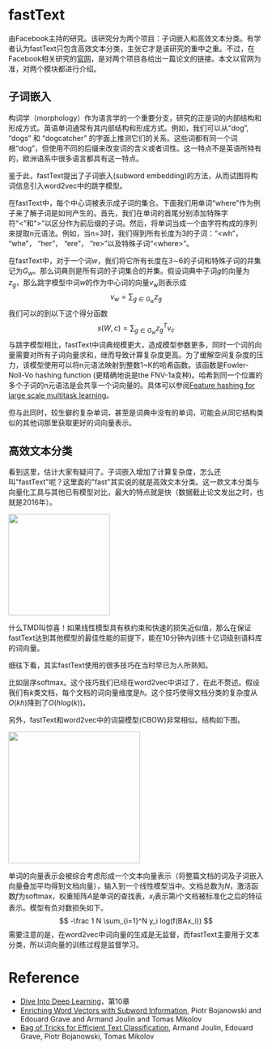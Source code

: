 # fastText

由Facebook主持的研究。该研究分为两个项目：子词嵌入和高效文本分类。有学者认为fastText只包含高效文本分类，主张它才是该研究的重中之重。不过，在Facebook相关研究的[官网](https://research.fb.com/downloads/fasttext/)，是对两个项目各给出一篇论文的链接。本文以官网为准，对两个模块都进行介绍。

## 子词嵌入

构词学（morphology）作为语言学的一个重要分支，研究的正是词的内部结构和形成方式。英语单词通常有其内部结构和形成方式。例如，我们可以从“dog”, “dogs” 和 “dogcatcher” 的字面上推测它们的关系。这些词都有同一个词根“dog”，但使用不同的后缀来改变词的含义或者词性。这一特点不是英语所特有的，欧洲语系中很多语言都具有这一特点。

鉴于此，fastText提出了子词嵌入(subword embedding)的方法，从而试图将构词信息引入word2vec中的跳字模型。

在fastText中，每个中心词被表示成子词的集合。下面我们用单词“where”作为例子来了解子词是如何产生的。首先，我们在单词的首尾分别添加特殊字符“\<”和“\>”以区分作为前后缀的子词。然后，将单词当成一个由字符构成的序列来提取n元语法。例如，当n=3时，我们得到所有长度为3的子词：“\<wh”， “whe”， “her”， “ere”， “re\>”以及特殊子词“\<where\>”。

在fastText中，对于一个词$w$，我们将它所有长度在3∼6的子词和特殊子词的并集记为$G_w$。那么词典则是所有词的子词集合的并集。假设词典中子词$g$的向量为$z_g$，那么跳字模型中词$w$的作为中心词的向量$v_w$则表示成
$$
v_w = \sum_{g\in G_w} z_g
$$
我们可以的到以下这个得分函数
$$
s(W, c) = \sum_{g\in G_w} z_g^Tv_c
$$
与跳字模型相比，fastText中词典规模更大，造成模型参数更多，同时一个词的向量需要对所有子词向量求和，继而导致计算复杂度更高。为了缓解空间复杂度的压力，该模型使用可以将n元语法映射到整数1~K的哈希函数。该函数是Fowler-Noll-Vo hashing function (更精确地说是the FNV-1a变种)。哈希到同一个位置的多个子词的n元语法是会共享一个词向量的。具体可以参阅[Feature hashing for large scale multitask learning](https://alex.smola.org/papers/2009/Weinbergeretal09.pdf)。

但与此同时，较生僻的复杂单词，甚至是词典中没有的单词，可能会从同它结构类似的其他词那里获取更好的词向量表示。

## 高效文本分类

看到这里，估计大家有疑问了。子词嵌入增加了计算复杂度，怎么还叫"fastText"呢？这里面的"fast"其实说的就是高效文本分类。这一款文本分类与向量化工具与其他已有模型对比，最大的特点就是快（数据截止论文发出之时，也就是2016年）。

<img src="https://i.postimg.cc/Yq3zRCRr/fast-Text-training-time.png" height=200>

什么TMD叫惊喜！如果线性模型具有秩约束和快速的损失近似值，那么在保证fastText达到其他模型的最佳性能的前提下，能在10分钟内训练十亿词级别语料库的词向量。

细往下看，其实fastText使用的很多技巧在当时早已为人所熟知。

比如层序softmax。这个技巧我们已经在word2vec中讲过了，在此不赘述。假设我们有$k$类文档，每个文档的词向量维度是$h$。这个技巧使得文档分类的复杂度从$O(kh)$降到了$O(h log(k))$。

另外，fastText和word2vec中的词袋模型(CBOW)非常相似。结构如下图。

<img src="https://i.postimg.cc/W3KjZVFT/fast-Text-arch.png" height=260>

单词的向量表示会被综合考虑形成一个文本向量表示（将整篇文档的词及子词嵌入向量叠加平均得到文档向量），输入到一个线性模型当中。文档总数为$N$，激活函数$f$为softmax，权重矩阵$A$是单词的查找表，$x_i$表示第$i$个文档被标准化之后的特征表示。模型有负对数损失如下。
$$
-\frac 1 N \sum_{i=1}^N y_i log(f(BAx_i))
$$
需要注意的是，在word2vec中词向量的生成是无监督，而fastText主要用于文本分类，所以词向量的训练过程是监督学习。





# Reference

- [Dive Into Deep Learning](http://zh.gluon.ai/chapter_recurrent-neural-networks/rnn.html)，第10章
- [Enriching Word Vectors with Subword Information](https://arxiv.org/pdf/1607.04606.pdf), Piotr Bojanowski and Edouard Grave and Armand Joulin and Tomas Mikolov
- [Bag of Tricks for Efficient Text Classification](https://arxiv.org/pdf/1607.01759.pdf), Armand Joulin, Edouard Grave, Piotr Bojanowski, Tomas Mikolov